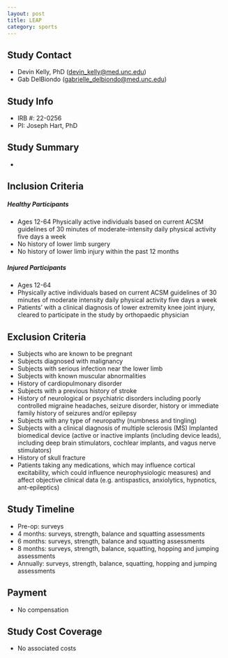 ```yaml
---
layout: post
title: LEAP
category: sports
---
```


## Study Contact  
- Devin Kelly, PhD
(devin_kelly@med.unc.edu)
- Gab DelBiondo
(gabrielle_delbiondo@med.unc.edu)

## Study Info
- IRB #: 22-0256 
- PI: Joseph Hart, PhD

## Study Summary
-

##  Inclusion Criteria

##### Healthy Participants
- Ages 12-64 Physically active individuals based on current ACSM guidelines of 30 minutes of moderate-intensity daily physical activity five days a week
- No history of lower limb surgery
- No history of lower limb injury within the past 12 months

##### Injured Participants
- Ages 12-64
- Physically active individuals based on current ACSM guidelines of 30 minutes of moderate intensity daily physical activity five days a week
- Patients’ with a clinical diagnosis of lower extremity knee joint injury, cleared to participate in the study by orthopaedic physician

##  Exclusion Criteria

- Subjects who are known to be pregnant
- Subjects diagnosed with malignancy
- Subjects with serious infection near the lower limb
- Subjects with known muscular abnormalities
- History of cardiopulmonary disorder
- Subjects with a previous history of stroke
- History of neurological or psychiatric disorders including poorly controlled migraine headaches, seizure disorder, history or immediate family history of seizures and/or epilepsy
- Subjects with any type of neuropathy (numbness and tingling)
- Subjects with a clinical diagnosis of multiple sclerosis (MS) Implanted biomedical device (active or inactive implants (including device leads), including deep brain stimulators, cochlear implants, and vagus nerve stimulators)
- History of skull fracture
- Patients taking any medications, which may influence cortical excitability, which could influence neurophysiologic measures) and affect objective clinical data (e.g. antispastics, anxiolytics, hypnotics, ant-epileptics)

## Study Timeline

- Pre-op: surveys
- 4 months: surveys, strength, balance and squatting assessments
- 6 months: surveys, strength, balance and squatting assessments
- 8 months: surveys, strength, balance, squatting, hopping and jumping assessments
- Annually: surveys, strength, balance, squatting, hopping and jumping assessments

## Payment
- No compensation

## Study Cost Coverage
- No associated costs
